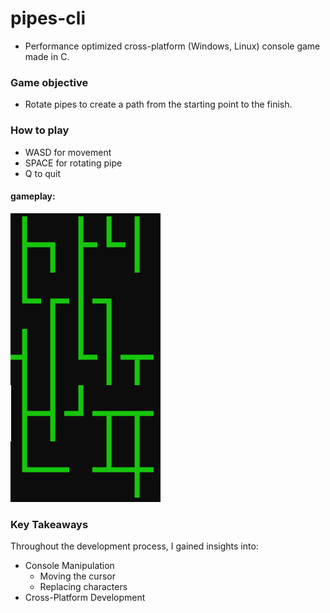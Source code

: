 # pipes-cli

- Performance optimized cross-platform (Windows, Linux) console game made in C.

### Game objective

- Rotate pipes to create a path from the starting point to the finish.

### How to play

- WASD for movement
- SPACE for rotating pipe
- Q to quit

#### gameplay:
![gameplay](./src/game.png)

### Key Takeaways

Throughout the development process, I gained insights into:

- Console Manipulation
  - Moving the cursor
  - Replacing characters
- Cross-Platform Development
